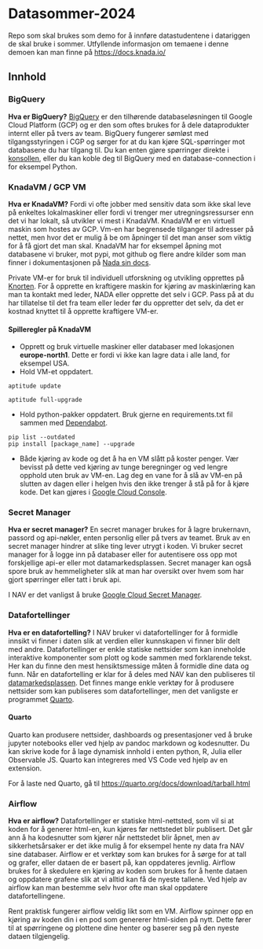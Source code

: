 # Datasommer-2024

Repo som skal brukes som demo for å innføre datastudentene i datariggen de skal bruke i sommer. Utfyllende informasjon om temaene i denne demoen kan man finne på https://docs.knada.io/

## Innhold

### BigQuery
**Hva er BigQuery?**
[BigQuery](https://console.cloud.google.com/bigquery) er den tilhørende databaseløsningen til Google Cloud Platform (GCP) og er den som oftes brukes for å dele dataprodukter internt eller på tvers av team. BigQuery fungerer sømløst med tilgangsstyringen i CGP og sørger for at du kan kjøre SQL-spørringer mot databasene du har tilgang til. Du kan enten gjøre spørringer direkte i [konsollen](https://console.cloud.google.com/bigquery), eller du kan koble deg til BigQuery med en database-connection i for eksempel Python.

### KnadaVM / GCP VM
**Hva er KnadaVM?**
Fordi vi ofte jobber med sensitiv data som ikke skal leve på enkeltes lokalmaskiner eller fordi vi trenger mer utregningsressurser enn det vi har lokalt, så utvikler vi mest i KnadaVM. KnadaVM er en virtuell maskin som hostes av GCP. Vm-en har begrensede tilganger til adresser på nettet, men hvor det er mulig å be om åpninger til det man anser som viktig for å få gjort det man skal. KnadaVM har for eksempel åpning mot databasene vi bruker, mot pypi, mot github og flere andre kilder som man finner i dokumentasjonen på [Nada sin docs](https://docs.knada.io/analyse/allowlisting/).

Private VM-er for bruk til individuell utforskning og utvikling opprettes på [Knorten](https://knorten.knada.io/oversikt). For å opprette en kraftigere maskin for kjøring av maskinlæring kan man ta kontakt med leder, NADA eller opprette det selv i GCP. Pass på at du har tillatelse til det fra team eller leder før du oppretter det selv, da det er kostnad knyttet til å opprette kraftigere VM-er.

#### Spilleregler på KnadaVM
- Opprett og bruk virtuelle maskiner eller databaser med lokasjonen **europe-north1**. Dette er fordi vi ikke kan lagre data i alle land, for eksempel USA.
- Hold VM-et oppdatert. 
```
aptitude update

aptitude full-upgrade
```
- Hold python-pakker oppdatert. Bruk gjerne en requirements.txt fil sammen med [Dependabot](https://docs.github.com/en/code-security/dependabot).
```
pip list --outdated
pip install [package_name] --upgrade
```
- Både kjøring av kode og det å ha en VM slått på koster penger. Vær bevisst på dette ved kjøring av tunge beregninger og ved lengre opphold uten bruk av VM-en. Lag deg en vane for å slå av VM-en på slutten av dagen eller i helgen hvis den ikke trenger å stå på for å kjøre kode. Det kan gjøres i [Google Cloud Console](https://console.cloud.google.com/compute).


### Secret Manager
**Hva er secret manager?**
En secret manager brukes for å lagre brukernavn, passord og api-nøkler, enten personlig eller på tvers av teamet. Bruk av en secret manager hindrer at slike ting lever utrygt i koden. Vi bruker secret manager for å logge inn på databaser eller for autentisere oss opp mot forskjellige api-er eller mot datamarkedsplassen. Secret manager kan også spore bruk av hemmeligheter slik at man har oversikt over hvem som har gjort spørringer eller tatt i bruk api.

I NAV er det vanligst å bruke [Google Cloud Secret Manager](https://console.cloud.google.com/security/secret-manager).



### Datafortellinger
**Hva er en datafortelling?**
I NAV bruker vi datafortellinger for å formidle innsikt vi finner i daten slik at verdien eller kunnskapen vi finner blir delt med andre. Datafortellinger er enkle statiske nettsider som kan inneholde interaktive komponenter som plott og kode sammen med forklarende tekst. Her kan du finne den mest hensiktsmessige måten å formidle dine data og funn. Når en datafortelling er klar for å deles med NAV kan den publiseres til [datamarkedsplassen](https://data.ansatt.nav.no/). Det finnes mange enkle verktøy for å produsere nettsider som kan publiseres som datafortellinger, men det vanligste er programmet [Quarto](https://quarto.org/).

#### Quarto
Quarto kan produsere nettsider, dashboards og presentasjoner ved å bruke jupyter notebooks eller ved hjelp av pandoc markdown og kodesnutter. Du kan skrive kode for å lage dynamisk innhold i enten python, R, Julia eller Observable JS. Quarto kan integreres med VS Code ved hjelp av en extension.

For å laste ned Quarto, gå til https://quarto.org/docs/download/tarball.html

### Airflow
**Hva er airflow?**
Datafortellinger er statiske html-nettsted, som vil si at koden for å generer html-en, kun kjøres før nettstedet blir publisert. Det går ann å ha kodesnutter som kjører når nettstedet blir åpnet, men av sikkerhetsårsaker er det ikke mulig å for eksempel hente ny data fra NAV sine databaser. Airflow er et verktøy som kan brukes for å sørge for at tall og grafer, eller dataen de er basert på, kan oppdateres jevnlig. Airflow brukes for å skedulere en kjøring av koden som brukes for å hente dataen og oppdatere grafene slik at vi alltid kan få de nyeste tallene. Ved hjelp av airflow kan man bestemme selv hvor ofte man skal oppdatere datafortellingene.

Rent praktisk fungerer airflow veldig likt som en VM. Airflow spinner opp en kjøring av koden din i en pod som genererer html-siden på nytt. Dette fører til at spørringene og plottene dine henter og baserer seg på den nyeste dataen tilgjengelig. 
